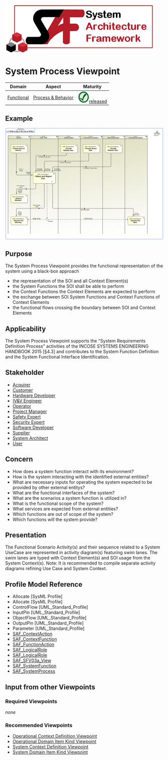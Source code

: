 ![System Architecture Framework](../diagrams/Logo_SAF.png)
# System Process Viewpoint
|**Domain**|**Aspect**|**Maturity**|
| --- | --- | --- |
|[Functional](../domains.md#Domain-Functional)|[Process & Behavior](../aspects.md#Aspect-Process-&-Behavior)|![Released](../diagrams/Symbol_confirmed.svg.png )[released](../using-saf/maturity.md#released)|
## Example
![FFDS A Day in the Life of FFDS](../diagrams/FFDS-A-Day-in-the-Life-of-FFDS.svg)
## Purpose
The System Process Viewpoint provides the functional representation of the system using a black-box approach
* the representation of the SOI and all Context Element(s)
* the System Functions the SOI shall be able to perform
* the Context Functions the Context Elements are expected to perform
* the exchange between SOI System Functions and Context Functions of Context Elements
* the functional flows crossing the boundary between SOI and Context Elements

## Applicability
The System Process Viewpoint supports the "System Requirements Definition Process" activities of the INCOSE SYSTEMS ENGINEERING HANDBOOK 2015 [§4.3] and contributes to the System Function Definition and the System Functional Interface Identification.
## Stakeholder
* [Acquirer](../stakeholders.md#Acquirer)
* [Customer](../stakeholders.md#Customer)
* [Hardware Developer](../stakeholders.md#Hardware-Developer)
* [IV&V Engineer](../stakeholders.md#IV&V-Engineer)
* [Operator](../stakeholders.md#Operator)
* [Project Manager](../stakeholders.md#Project-Manager)
* [Safety Expert](../stakeholders.md#Safety-Expert)
* [Security Expert](../stakeholders.md#Security-Expert)
* [Software Developer](../stakeholders.md#Software-Developer)
* [Supplier](../stakeholders.md#Supplier)
* [System Architect](../stakeholders.md#System-Architect)
* [User](../stakeholders.md#User)
## Concern
* How does a system function interact with its environment?
* How is the system interacting with the identified external entities?
* What are necessary inputs for operating the system expected to be provided by other external entitys?
* What are the functional interfaces of the system?
* What are the scenarios a system function is utilized in?
* What is the functional scope of the system?
* What services are expected from external entities?
* Which functions are out of scope of the system?
* Which functions will the system provide?
## Presentation
The Functional Scenario Activity(s) and their sequence related to a System UseCase are represented in activity diagram(s) featuring swim lanes. The swim lanes are typed with Context Element(s) and SOI usage from the System Context(s). 
Note: It is recommended to compile separate activity diagrams refining Use Case and System Context.

## Profile Model Reference
* Allocate [SysML Profile]
* Allocate [SysML Profile]
* ControlFlow [UML_Standard_Profile]
* InputPin [UML_Standard_Profile]
* ObjectFlow [UML_Standard_Profile]
* OutputPin [UML_Standard_Profile]
* Parameter [UML_Standard_Profile]
* [SAF_ContextAction](../stereotypes.md#SAF_ContextAction)
* [SAF_ContextFunction](../stereotypes.md#SAF_ContextFunction)
* [SAF_FunctionAction](../stereotypes.md#SAF_FunctionAction)
* [SAF_LogicalRole](../stereotypes.md#SAF_LogicalRole)
* [SAF_LogicalRole](../stereotypes.md#SAF_LogicalRole)
* [SAF_SFV03a_View](../stereotypes.md#SAF_SFV03a_View)
* [SAF_SystemFunction](../stereotypes.md#SAF_SystemFunction)
* [SAF_SystemProcess](../stereotypes.md#SAF_SystemProcess)
## Input from other Viewpoints
### Required Viewpoints
*none*
### Recommended Viewpoints
* [Operational Context Definition Viewpoint](Operational-Context-Definition-Viewpoint.md)
* [Operational Domain Item Kind Viewpoint](Operational-Domain-Item-Kind-Viewpoint.md)
* [System Context Definition Viewpoint](System-Context-Definition-Viewpoint.md)
* [System Domain Item Kind Viewpoint](System-Domain-Item-Kind-Viewpoint.md)
